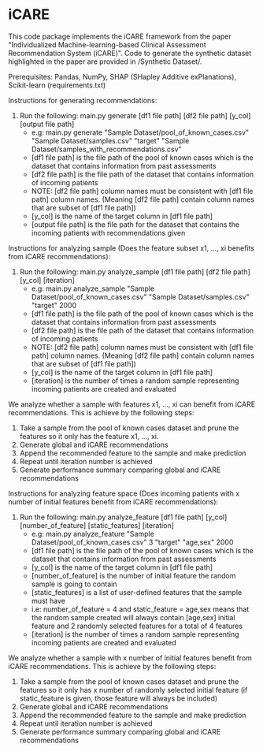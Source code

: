 # iCARE

This code package implements the iCARE framework from the paper "Individualized Machine-learning-based Clinical Assessment Recommendation System (iCARE)". Code to generate the synthetic dataset highlighted in the paper are provided in /Synthetic Dataset/.

Prerequisites: Pandas, NumPy, SHAP (SHapley Additive exPlanations), Scikit-learn (requirements.txt)

Instructions for generating recommendations:
1. Run the following: main.py generate [df1 file path] [df2 file path] [y_col] [output file path]
   - e.g: main.py generate "Sample Dataset/pool_of_known_cases.csv" "Sample Dataset/samples.csv" "target" "Sample Dataset/samples_with_recommendations.csv"
   - [df1 file path] is the file path of the pool of known cases which is the dataset that contains information from past assessments
   - [df2 file path] is the file path of the dataset that contains information of incoming patients
   - NOTE: [df2 file path] column names must be consistent with [df1 file path] column names. (Meaning [df2 file path] contain column names that are subset of [df1 file path])
   - [y_col] is the name of the target column in [df1 file path]
   - [output file path] is the file path for the dataset that contains the incoming patients with recommendations given
  
Instructions for analyzing sample (Does the feature subset x1, ..., xi benefits from iCARE recommendations):
1. Run the following: main.py analyze_sample [df1 file path] [df2 file path] [y_col] [iteration]
   - e.g: main.py analyze_sample "Sample Dataset/pool_of_known_cases.csv" "Sample Dataset/samples.csv" "target" 2000
   - [df1 file path] is the file path of the pool of known cases which is the dataset that contains information from past assessments
   - [df2 file path] is the file path of the dataset that contains information of incoming patients
   - NOTE: [df2 file path] column names must be consistent with [df1 file path] column names. (Meaning [df2 file path] contain column names that are subset of [df1 file path])
   - [y_col] is the name of the target column in [df1 file path]
   - [iteration] is the number of times a random sample representing incoming patients are created and evaluated
     
We analyze whether a sample with features x1, ..., xi can benefit from iCARE recommendations. This is achieve by the following steps:
1. Take a sample from the pool of known cases dataset and prune the features so it only has the feature x1, ..., xi.
2. Generate global and iCARE recommendations
3. Append the recommended feature to the sample and make prediction
4. Repeat until iteration number is achieved
5. Generate performance summary comparing global and iCARE recommendations

Instructions for analyzing feature space (Does incoming patients with x number of initial features benefit from iCARE recommendations):
1. Run the following: main.py analyze_feature [df1 file path] [y_col] [number_of_feature] [static_features] [iteration]
   - e.g: main.py analyze_feature "Sample Dataset/pool_of_known_cases.csv" 3 "target" "age,sex" 2000
   - [df1 file path] is the file path of the pool of known cases which is the dataset that contains information from past assessments
   - [y_col] is the name of the target column in [df1 file path]
   - [number_of_feature] is the number of initial feature the random sample is going to contain
   - [static_features] is a list of user-defined features that the sample must have
   - i.e: number_of_feature = 4 and static_feature = age,sex means that the random sample created will always contain [age,sex] initial feature and 2 randomly selected features for a total of 4 features
   - [iteration] is the number of times a random sample representing incoming patients are created and evaluated
     
We analyze whether a sample with x number of initial features benefit from iCARE recommendations. This is achieve by the following steps:
1. Take a sample from the pool of known cases dataset and prune the features so it only has x number of randomly selected initial feature (if static_feature is given, those feature will always be included)
2. Generate global and iCARE recommendations
3. Append the recommended feature to the sample and make prediction
4. Repeat until iteration number is achieved
5. Generate performance summary comparing global and iCARE recommendations
 
